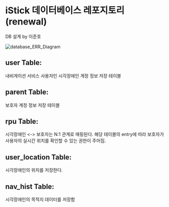 # iStick 데이터베이스 레포지토리 (renewal)

DB 설계 by 이준호

![database_ERR_Diagram](https://user-images.githubusercontent.com/38856112/170178548-e448ec18-5ba9-4c2f-b619-10ae5eee0ee0.PNG)

## user Table:
내비게이션 서비스 사용자인 시각장애인 계정 정보 저장 테이블

## parent Table:
보호자 계정 정보 저장 테이블

## rpu Table:
시각장애인 <-> 보호자는 N:1 관계로 매핑된다. 해당 테이블의 entry에 따라 보호자가 사용자의 실시간 위치를 확인할 수 있는 권한이 주어짐.

## user_location Table:
시각장애인의 위치를 저장한다.

## nav_hist Table:
시각장애인의 목적지 데이터를 저장함


